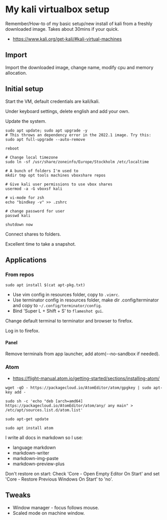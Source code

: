 # My kali virtualbox setup

Remember/How-to of my basic setup/new install of kali from a freshly downloaded image. Takes about 30mins if your quick.

- https://www.kali.org/get-kali/#kali-virtual-machines

## Import

Import the downloaded image, change name, modify cpu and memory allocation.

## Initial setup

Start the VM, default credentials are kali/kali.

Under keyboard settings, delete english and add your own.

Update the system.

```
sudo apt update; sudo apt upgrade -y
# This throws an dependency error in the 2022.1 image. Try this:
sudo apt full-upgrade --auto-remove

reboot

# Change local timezone
sudo ln -sf /usr/share/zoneinfo/Europe/Stockholm /etc/localtime

# A bunch of folders I'm used to
mkdir tmp opt tools machines vboxshare repos

# Give kali user permissions to use vbox shares
usermod -a -G vboxsf kali

# vi-mode for zsh
echo "bindkey -v" >> .zshrc

# change password for user
passwd kali

shutdown now
```

Connect shares to folders.

Excellent time to take a snapshot.

## Applications

### From repos

```
sudo apt install $(cat apt-pkg.txt)
```

- Use vim config in resources folder, copy to `.vimrc`.
- Use terminator config in resources folder, make dir .config/terminator and copy to `~/.config/terminator/config`.
- Bind 'Super L + Shift + S' to `flameshot gui`.

Change default terminal to terminator and browser to firefox.

Log in to firefox.

#### Panel

Remove terminals from app launcher, add atom(--no-sandbox if needed).

### Atom

- https://flight-manual.atom.io/getting-started/sections/installing-atom/

```
wget -qO - https://packagecloud.io/AtomEditor/atom/gpgkey | sudo apt-key add -

sudo sh -c 'echo "deb [arch=amd64] https://packagecloud.io/AtomEditor/atom/any/ any main" > /etc/apt/sources.list.d/atom.list'

sudo apt-get update

sudo apt install atom
```

I write all docs in markdown so I use:
- language markdown
- markdown-writer
- markdown-img-paste
- markdown-preview-plus

Don't restore on start: Check 'Core - Open Empty Editor On Start' and set 'Core - Restore Previous Windows On Start' to 'no'.

## Tweaks

- Window manager - focus follows mouse.
- Scaled mode on machine window.
